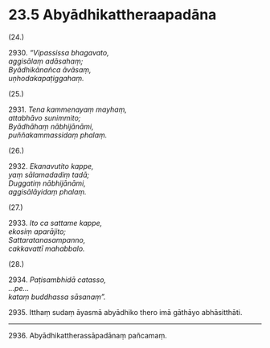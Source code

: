 # 23.5 Abyādhikattheraapadāna

(24.)

2930\. _“Vipassissa bhagavato,_  
_aggisālaṃ adāsahaṃ;_  
_Byādhikānañca āvāsaṃ,_  
_uṇhodakapaṭiggahaṃ._  

(25.)

2931\. _Tena kammenayaṃ mayhaṃ,_  
_attabhāvo sunimmito;_  
_Byādhāhaṃ nābhijānāmi,_  
_puññakammassidaṃ phalaṃ._  

(26.)

2932\. _Ekanavutito kappe,_  
_yaṃ sālamadadiṃ tadā;_  
_Duggatiṃ nābhijānāmi,_  
_aggisālāyidaṃ phalaṃ._  

(27.)

2933\. _Ito ca sattame kappe,_  
_ekosiṃ aparājito;_  
_Sattaratanasampanno,_  
_cakkavattī mahabbalo._  

(28.)

2934\. _Paṭisambhidā catasso,_  
_…pe…_  
_kataṃ buddhassa sāsanaṃ”._  

2935\. Itthaṃ sudaṃ āyasmā abyādhiko thero imā gāthāyo abhāsitthāti.

---

2936\. Abyādhikattherassāpadānaṃ pañcamaṃ.
